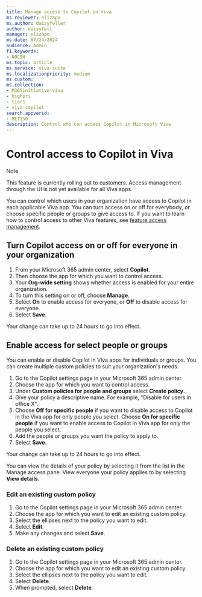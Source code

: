 ```yaml
---
title: Manage access to Copilot in Viva
ms.reviewer: elizapo
ms.author: daisyfeller
author: daisyfell
manager: elizapo
ms.date: 07/24/2024
audience: Admin
f1.keywords:
- NOCSH
ms.topic: article
ms.service: viva-suite
ms.localizationpriority: medium
ms.custom:
ms.collection:  
- M365initiative-viva
- highpri
- tier1
- viva-copilot
search.appverid:
- MET150
description: Control who can access Copilot in Microsoft Viva
---
```


# Control access to Copilot in Viva

> [!NOTE]
> This feature is currently rolling out to customers.
> Access management through the UI is not yet available for all Viva apps.

You can control which users in your organization have access to Copilot in each applicable Viva app. You can turn access on or off for everybody, or choose specific people or groups to give access to. If you want to learn how to control access to other Viva features, see [feature access management](../feature-access-management.md).

## Turn Copilot access on or off for everyone in your organization

1. From your Microsoft 365 admin center, select **Copilot**.
2. Then choose the app for which you want to control access.
3. Your **Org-wide setting** shows whether access is enabled for your entire organization.
4. To turn this setting on or off, choose **Manage**.
5. Select **On** to enable access for everyone, or **Off** to disable access for everyone.
6. Select **Save**.

Your change can take up to 24 hours to go into effect.

## Enable access for select people or groups

You can enable or disable Copilot in Viva apps for individuals or groups. You can create multiple custom policies to suit your organization's needs.

1. Go to the Copilot settings page in your Microsoft 365 admin center.
1. Choose the app for which you want to control access.
1. Under **Custom policies for people and groups** select **Create policy**.
1. Give your policy a descriptive name. For example, "Disable for users in office X".
1. Choose **Off for specific people** if you want to disable access to Copilot in the Viva app for only people you select. Choose **On for specific people** if you want to enable access to Copilot in Viva app for only the people you select.
1. Add the people or groups you want the policy to apply to.
1. Select **Save**.

Your change can take up to 24 hours to go into effect.

You can view the details of your policy by selecting it from the list in the Manage access pane. View everyone your policy applies to by selecting **View details**.

### Edit an existing custom policy

1. Go to the Copilot settings page in your Microsoft 365 admin center.
1. Choose the app for which you want to edit an existing custom policy.
1. Select the ellipses next to the policy you want to edit.
1. Select **Edit**.
1. Make any changes and select **Save**.

### Delete an existing custom policy

1. Go to the Copilot settings page in your Microsoft 365 admin center.
1. Choose the app for which you want to edit an existing custom policy.
1. Select the ellipses next to the policy you want to edit.
1. Select **Delete**.
1. When prompted, select **Delete**.
